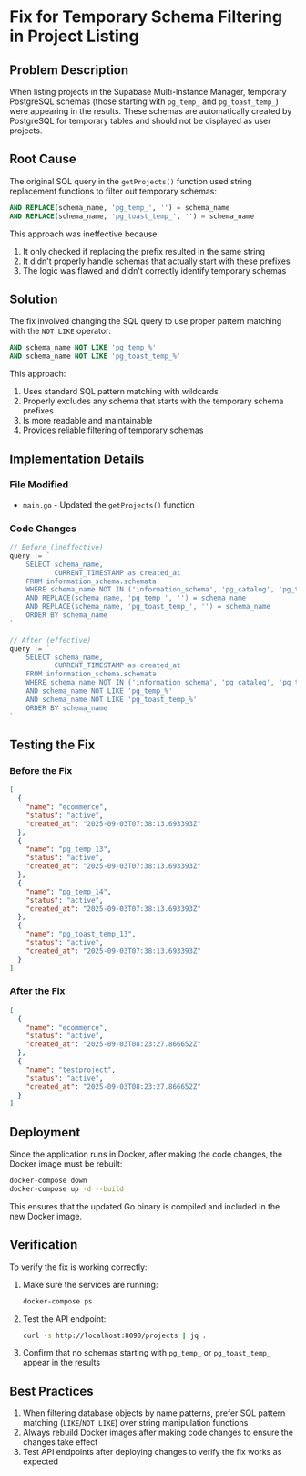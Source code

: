 # Fix for Temporary Schema Filtering in Project Listing

## Problem Description

When listing projects in the Supabase Multi-Instance Manager, temporary PostgreSQL schemas (those starting with `pg_temp_` and `pg_toast_temp_`) were appearing in the results. These schemas are automatically created by PostgreSQL for temporary tables and should not be displayed as user projects.

## Root Cause

The original SQL query in the `getProjects()` function used string replacement functions to filter out temporary schemas:

```sql
AND REPLACE(schema_name, 'pg_temp_', '') = schema_name
AND REPLACE(schema_name, 'pg_toast_temp_', '') = schema_name
```

This approach was ineffective because:
1. It only checked if replacing the prefix resulted in the same string
2. It didn't properly handle schemas that actually start with these prefixes
3. The logic was flawed and didn't correctly identify temporary schemas

## Solution

The fix involved changing the SQL query to use proper pattern matching with the `NOT LIKE` operator:

```sql
AND schema_name NOT LIKE 'pg_temp_%'
AND schema_name NOT LIKE 'pg_toast_temp_%'
```

This approach:
1. Uses standard SQL pattern matching with wildcards
2. Properly excludes any schema that starts with the temporary schema prefixes
3. Is more readable and maintainable
4. Provides reliable filtering of temporary schemas

## Implementation Details

### File Modified
- `main.go` - Updated the `getProjects()` function

### Code Changes
```go
// Before (ineffective)
query := `
    SELECT schema_name, 
           CURRENT_TIMESTAMP as created_at
    FROM information_schema.schemata 
    WHERE schema_name NOT IN ('information_schema', 'pg_catalog', 'pg_toast', 'auth', 'storage', 'supabase_functions', 'extensions', 'public', 'realtime', 'vault', 'graphql', 'graphql_public')
    AND REPLACE(schema_name, 'pg_temp_', '') = schema_name
    AND REPLACE(schema_name, 'pg_toast_temp_', '') = schema_name
    ORDER BY schema_name
`

// After (effective)
query := `
    SELECT schema_name, 
           CURRENT_TIMESTAMP as created_at
    FROM information_schema.schemata 
    WHERE schema_name NOT IN ('information_schema', 'pg_catalog', 'pg_toast', 'auth', 'storage', 'supabase_functions', 'extensions', 'public', 'realtime', 'vault', 'graphql', 'graphql_public')
    AND schema_name NOT LIKE 'pg_temp_%'
    AND schema_name NOT LIKE 'pg_toast_temp_%'
    ORDER BY schema_name
`
```

## Testing the Fix

### Before the Fix
```json
[
  {
    "name": "ecommerce",
    "status": "active",
    "created_at": "2025-09-03T07:38:13.693393Z"
  },
  {
    "name": "pg_temp_13",
    "status": "active",
    "created_at": "2025-09-03T07:38:13.693393Z"
  },
  {
    "name": "pg_temp_14",
    "status": "active",
    "created_at": "2025-09-03T07:38:13.693393Z"
  },
  {
    "name": "pg_toast_temp_13",
    "status": "active",
    "created_at": "2025-09-03T07:38:13.693393Z"
  }
]
```

### After the Fix
```json
[
  {
    "name": "ecommerce",
    "status": "active",
    "created_at": "2025-09-03T08:23:27.866652Z"
  },
  {
    "name": "testproject",
    "status": "active",
    "created_at": "2025-09-03T08:23:27.866652Z"
  }
]
```

## Deployment

Since the application runs in Docker, after making the code changes, the Docker image must be rebuilt:

```bash
docker-compose down
docker-compose up -d --build
```

This ensures that the updated Go binary is compiled and included in the new Docker image.

## Verification

To verify the fix is working correctly:

1. Make sure the services are running:
   ```bash
   docker-compose ps
   ```

2. Test the API endpoint:
   ```bash
   curl -s http://localhost:8090/projects | jq .
   ```

3. Confirm that no schemas starting with `pg_temp_` or `pg_toast_temp_` appear in the results

## Best Practices

1. When filtering database objects by name patterns, prefer SQL pattern matching (`LIKE`/`NOT LIKE`) over string manipulation functions
2. Always rebuild Docker images after making code changes to ensure the changes take effect
3. Test API endpoints after deploying changes to verify the fix works as expected